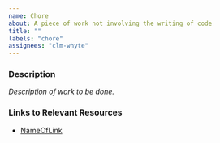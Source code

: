 ```yaml
---
name: Chore
about: A piece of work not involving the writing of code
title: ""
labels: "chore"
assignees: "clm-whyte"
---
```


### Description

*Description of work to be done.*

### Links to Relevant Resources

- [NameOfLink](https://www.linktothing.com)
